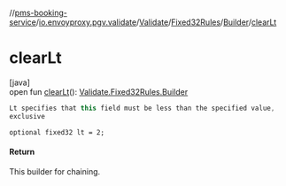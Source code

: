 //[pms-booking-service](../../../../../index.md)/[io.envoyproxy.pgv.validate](../../../index.md)/[Validate](../../index.md)/[Fixed32Rules](../index.md)/[Builder](index.md)/[clearLt](clear-lt.md)

# clearLt

[java]\
open fun [clearLt](clear-lt.md)(): [Validate.Fixed32Rules.Builder](index.md)

```kotlin
Lt specifies that this field must be less than the specified value,
exclusive

```
`optional fixed32 lt = 2;`

#### Return

This builder for chaining.
